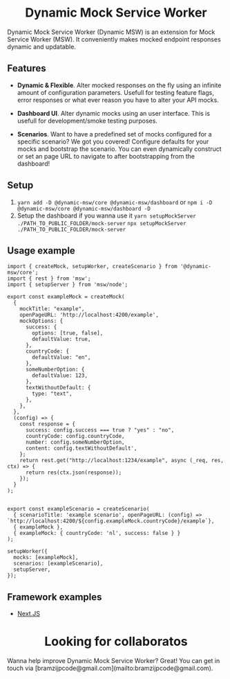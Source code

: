 <h1 align="center">Dynamic Mock Service Worker</h1>
Dynamic Mock Service Worker (Dynamic MSW) is an extension for Mock Service Worker (MSW). It conveniently makes mocked endpoint responses dynamic and updatable.

## Features

- **Dynamic & Flexible**. Alter mocked responses on the fly using an infinite amount of configuration parameters. Usefull for testing feature flags, error responses or what ever reason you have to alter your API mocks.

- **Dashboard UI**. Alter dynamic mocks using an user interface. This is usefull for development/smoke testing purposes.

- **Scenarios**. Want to have a predefined set of mocks configured for a specific scenario? We got you covered! Configure defaults for your mocks and bootstrap the scenario. You can even dynamically construct or set an page URL to navigate to after bootstrapping from the dashboard!

## Setup

1. `yarn add -D @dynamic-msw/core @dynamic-msw/dashboard` or
   `npm i -D @dynamic-msw/core @dynamic-msw/dashboard -D`
2. Setup the dashboard if you wanna use it
   `yarn setupMockServer ./PATH_TO_PUBLIC_FOLDER/mock-server`
   `npx setupMockServer ./PATH_TO_PUBLIC_FOLDER/mock-server`

## Usage example

```
import { createMock, setupWorker, createScenario } from '@dynamic-msw/core';
import { rest } from 'msw';
import { setupServer } from 'msw/node';

export const exampleMock = createMock(
  {
    mockTitle: "example",
    openPageURL: 'http://localhost:4200/example',
    mockOptions: {
      success: {
        options: [true, false],
        defaultValue: true,
      },
      countryCode: {
        defaultValue: "en",
      },
      someNumberOption: {
        defaultValue: 123,
      },
      textWithoutDefault: {
        type: "text",
      },
    },
  },
  (config) => {
    const response = {
      success: config.success === true ? "yes" : "no",
      countryCode: config.countryCode,
      number: config.someNumberOption,
      content: config.textWithoutDefault',
    };
    return rest.get("http://localhost:1234/example", async (_req, res, ctx) => {
      return res(ctx.json(response));
    });
  }
);


export const exampleScenario = createScenario(
  { scenarioTitle: 'example scenario', openPageURL: (config) => `http://localhost:4200/${config.exampleMock.countryCode}/example`},
  { exampleMock },
  { exampleMock: { countryCode: 'nl', success: false } }
);

setupWorker({
  mocks: [exampleMock],
  scenarios: [exampleScenario],
  setupServer,
});
```

## Framework examples

- [Next.JS](./examples/next)

<h1 align="center">Looking for collaboratos</h1>
Wanna help improve Dynamic Mock Service Worker? Great! You can get in touch via [bramzijpcode@gmail.com](mailto:bramzijpcode@gmail.com).
